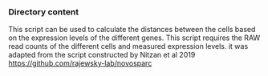 ### Directory content

This script can be used to calculate the distances between the cells based on the expression levels of the different genes. This script requires the RAW read counts of the different cells and measured expression levels. it was adapted from the script constructed by Nitzan et al 2019 https://github.com/rajewsky-lab/novosparc 

